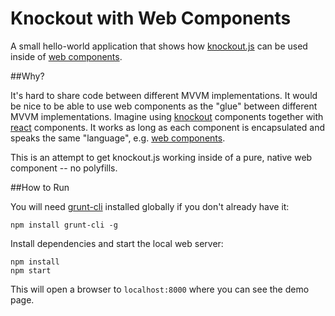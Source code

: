 Knockout with Web Components
==================

A small hello-world application that shows how [knockout.js](http://knockoutjs.com/) can be used inside of [web components](http://webcomponents.org/).

##Why?

It's hard to share code between different MVVM implementations. It would be nice to be able to use web components as the "glue" between different MVVM implementations. Imagine using [knockout](http://knockoutjs.com/) components together with [react](http://facebook.github.io/react/) components. It works as long as each component is encapsulated and speaks the same "language", e.g. [web components](http://webcomponents.org/).

This is an attempt to get knockout.js working inside of a pure, native web component -- no polyfills.

##How to Run

You will need [grunt-cli](http://gruntjs.com/) installed globally if you don't already have it:

```
npm install grunt-cli -g
```

Install dependencies and start the local web server:

```
npm install
npm start
```

This will open a browser to `localhost:8000` where you can see the demo page.
